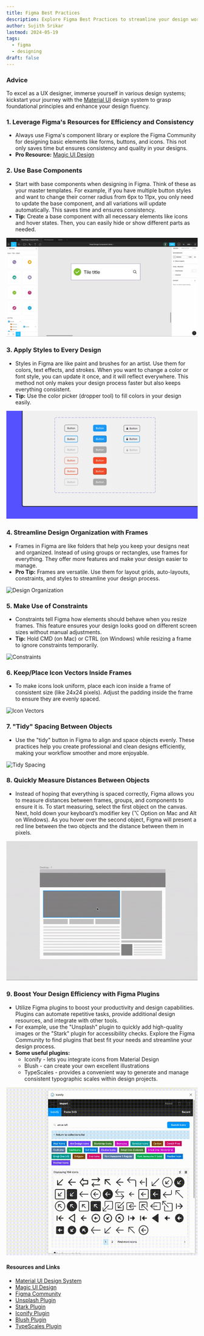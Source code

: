 ```yaml
---
title: Figma Best Practices
description: Explore Figma Best Practices to streamline your design workflow and create stunning, consistent designs effortlessly.
author: Sujith Srikar
lastmod: 2024-05-19
tags: 
  - figma
  - designing
draft: false
---
```



### Advice

To excel as a UX designer, immerse yourself in various design systems; kickstart your journey with the [Material UI](https://m3.material.io/) design system to grasp foundational principles and enhance your design fluency.

### 1. Leverage Figma's Resources for Efficiency and Consistency

- Always use Figma's component library or explore the Figma Community for designing basic elements like forms, buttons, and icons. This not only saves time but ensures consistency and quality in your designs.
- **Pro Resource:** [Magic UI Design](https://magicui.design/)

### 2. Use Base Components

- Start with base components when designing in Figma. Think of these as your master templates. For example, if you have multiple button styles and want to change their corner radius from 6px to 11px, you only need to update the base component, and all variations will update automatically. This saves time and ensures consistency.
- **Tip:** Create a base component with all necessary elements like icons and hover states. Then, you can easily hide or show different parts as needed.

![Base Components](img2.gif)

### 3. Apply Styles to Every Design

- Styles in Figma are like paint and brushes for an artist. Use them for colors, text effects, and strokes. When you want to change a color or font style, you can update it once, and it will reflect everywhere. This method not only makes your design process faster but also keeps everything consistent.
- **Tip:** Use the color picker (dropper tool) to fill colors in your design easily.

![Apply Styles](img3.gif)

### 4. Streamline Design Organization with Frames

- Frames in Figma are like folders that help you keep your designs neat and organized. Instead of using groups or rectangles, use frames for everything. They offer more features and make your design easier to manage.
- **Pro Tip:** Frames are versatile. Use them for layout grids, auto-layouts, constraints, and styles to streamline your design process.

![Design Organization](Aspose.Words.c17ccd35-5e3c-4c51-9215-52e685ef7cfa.004.jpeg)

### 5. Make Use of Constraints

- Constraints tell Figma how elements should behave when you resize frames. This feature ensures your design looks good on different screen sizes without manual adjustments.
- **Tip:** Hold CMD (on Mac) or CTRL (on Windows) while resizing a frame to ignore constraints temporarily.

![Constraints](img5.gif)

### 6. Keep/Place Icon Vectors Inside Frames

- To make icons look uniform, place each icon inside a frame of consistent size (like 24x24 pixels). Adjust the padding inside the frame to ensure they are evenly spaced.

![Icon Vectors](Aspose.Words.c17ccd35-5e3c-4c51-9215-52e685ef7cfa.006.jpeg)

### 7. "Tidy" Spacing Between Objects

- Use the "tidy" button in Figma to align and space objects evenly. These practices help you create professional and clean designs efficiently, making your workflow smoother and more enjoyable.

![Tidy Spacing](Aspose.Words.c17ccd35-5e3c-4c51-9215-52e685ef7cfa.007.jpeg)

### 8. Quickly Measure Distances Between Objects

- Instead of hoping that everything is spaced correctly, Figma allows you to measure distances between frames, groups, and components to ensure it is. To start measuring, select the first object on the canvas. Next, hold down your keyboard’s modifier key (⌥ Option on Mac and Alt on Windows). As you hover over the second object, Figma will present a red line between the two objects and the distance between them in pixels.

<div align="center">

![Measure Distances](img8.gif)
</div>

### 9. Boost Your Design Efficiency with Figma Plugins

- Utilize Figma plugins to boost your productivity and design capabilities. Plugins can automate repetitive tasks, provide additional design resources, and integrate with other tools.
- For example, use the "Unsplash" plugin to quickly add high-quality images or the "Stark" plugin for accessibility checks. Explore the Figma Community to find plugins that best fit your needs and streamline your design process.
- **Some useful plugins:**
  - Iconify - lets you integrate icons from Material Design
  - Blush - can create your own excellent illustrations
  - TypeScales - provides a convenient way to generate and manage consistent typographic scales within design projects.
  
<div align="center">

![Figma Plugins](img9.gif)
</div>

#### Resources and Links

- [Material UI Design System](https://m3.material.io/)
- [Magic UI Design](https://magicui.design/)
- [Figma Community](https://www.figma.com/community/)
- [Unsplash Plugin](https://www.figma.com/community/plugin/834258472722859724/Unsplash)
- [Stark Plugin](https://www.figma.com/community/plugin/732313180182467504/Stark)
- [Iconify Plugin](https://www.figma.com/community/plugin/735098390272716711/Iconify)
- [Blush Plugin](https://www.figma.com/community/plugin/814381112123728319/Blush)
- [TypeScales Plugin](https://www.figma.com/community/plugin/735949571238716329/Type-Scales)
